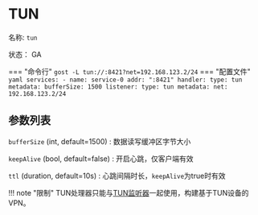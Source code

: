 # TUN

名称: `tun`

状态： GA

=== "命令行"
    ```
	gost -L tun://:8421?net=192.168.123.2/24
	```
=== "配置文件"
    ```yaml
	services:
	- name: service-0
	  addr: ":8421"
	  handler:
		type: tun
		metadata:
		  bufferSize: 1500
	  listener:
		type: tun
		metadata:
		  net: 192.168.123.2/24
	```

## 参数列表

`bufferSize` (int, default=1500)
:    数据读写缓冲区字节大小 

`keepAlive` (bool, default=false)
:    开启心跳，仅客户端有效

`ttl` (duration, default=10s)
:    心跳间隔时长，`keepAlive`为true时有效

!!! note "限制"
    TUN处理器只能与[TUN监听器](/reference/listeners/tun/)一起使用，构建基于TUN设备的VPN。
